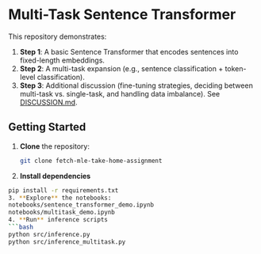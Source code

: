# Multi-Task Sentence Transformer

This repository demonstrates:
1. **Step 1**: A basic Sentence Transformer that encodes sentences into fixed-length embeddings.
2. **Step 2**: A multi-task expansion (e.g., sentence classification + token-level classification).
3. **Step 3**: Additional discussion (fine-tuning strategies, deciding between multi-task vs. single-task, and handling data imbalance). See [DISCUSSION.md](DISCUSSION.md).

## Getting Started

1. **Clone** the repository:
   ```bash
   git clone fetch-mle-take-home-assignment
2.  **Install dependencies**
   ```bash 
   pip install -r requirements.txt
3. **Explore** the notebooks:
   notebooks/sentence_transformer_demo.ipynb
   notebooks/multitask_demo.ipynb
4. **Run** inference scripts
   ```bash
   python src/inference.py
   python src/inference_multitask.py
